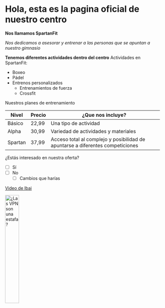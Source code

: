 # Hola, esta es la pagina oficial de nuestro centro

**Nos llamamos SpartanFit**

*Nos dedicamos a asesorar y entrenar a las personas que se apuntan a nuestro gimnasio* 

**Tenemos diferentes actividades dentro del centro**
Actividades en SpartanFit:
- Boxeo
- Pádel
- Entrenos personalizados
  - Entrenamientos de fuerza
  - Crossfit

Nuestros planes de entrenamiento

| Nivel | Precio | ¿Que nos incluye? |
|----------|-------|-----------------|
| Básico     | 22,99 | Una tipo de actividad |
| Alpha   | 30,99 | Variedad de actividades y materiales |
| Spartan   | 37,99 | Acceso total al complejo y posibilidad de apuntarse a diferentes competiciones |

¿Estás interesado en nuestra oferta?
- [ ] Sí
- [ ] No
  - [ ] Cambios que harías

[Video de Ibai](https://www.youtube.com/watch?v=PWkaQXXTMd8)

<a href='https://youtu.be/XiTE_o7mHgI' target='_blank'>
  <img width='30%' src='https://www.youtube.com/watch?v=PWkaQXXTMd8/mqdefault.jpg' alt='¿Las VPN son una estafa?' />
</a>
